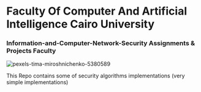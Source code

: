 # Faculty Of Computer And Artificial Intelligence Cairo University
### Information-and-Computer-Network-Security Assignments & Projects Faculty

![pexels-tima-miroshnichenko-5380589](https://user-images.githubusercontent.com/62524855/140998263-b1ebe31c-1f54-4f9d-9ee0-7da5afd00892.jpg)

This Repo contains some of security algorithms implementations (very simple implementations)


